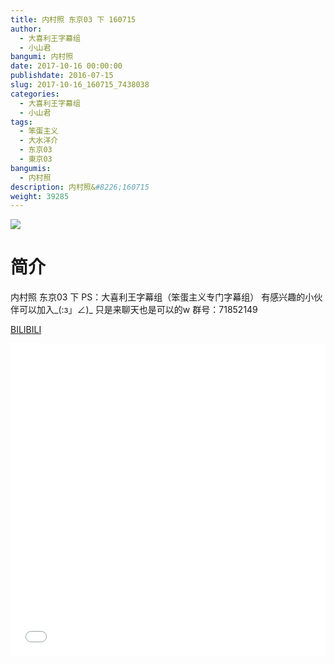 ```yaml
---
title: 内村照 东京03 下 160715
author: 
  - 大喜利王字幕组
  - 小山君
bangumi: 内村照
date: 2017-10-16 00:00:00
publishdate: 2016-07-15
slug: 2017-10-16_160715_7438038
categories: 
  - 大喜利王字幕组
  - 小山君
tags: 
  - 笨蛋主义
  - 大水洋介
  - 东京03
  - 東京03
bangumis: 
  - 内村照
description: 内村照&#8226;160715
weight: 39285
---
```


![](https://i.imgur.com/1BG0X91.jpg)

# 简介  
内村照 东京03 下   PS：大喜利王字幕组（笨蛋主义专门字幕组） 
有感兴趣的小伙伴可以加入_(:з」∠)_  只是来聊天也是可以的w
群号：71852149

  [BILIBILI](https://www.bilibili.com/video/av7438038/)


  <iframe src="//www.bilibili.com/html/html5player.html?cid=12164306&aid=7438038" width="100%" height="500" frameborder="0" allowfullscreen="allowfullscreen"></iframe>
